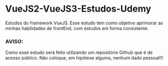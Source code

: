 # VueJS2-VueJS3-Estudos-Udemy
Estudos do framework VueJS. Esse estudo tem como objetivo aprimorar as minhas habilidades de frontEnd, com estudos em forma consistente.

### AVISO:
Como esse estudo será feito utilizando um repositório Github que é de acesso público. Não coloque, em hipótese alguma, nenhum dado pessoal!!!
